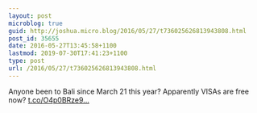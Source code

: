 ```yaml
---
layout: post
microblog: true
guid: http://joshua.micro.blog/2016/05/27/t736025626813943808.html
post_id: 35655
date: 2016-05-27T13:45:58+1100
lastmod: 2019-07-30T17:41:23+1100
type: post
url: /2016/05/27/t736025626813943808.html
---
```

Anyone been to Bali since March 21 this year? Apparently VISAs are free now? [t.co/O4p0BRze9...](https://t.co/O4p0BRze9F)
